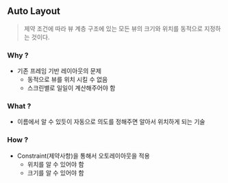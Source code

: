 ## Auto Layout

> 제약 조건에 따라 뷰 계층 구조에 있는 모든 뷰의 크기와 위치를 동적으로 지정하는 것이다.

### Why ?

- 기존 프레임 기반 레이아웃의 문제
  - 동적으로 뷰를 위치 시킬 수 없음
  - 스크린별로 일일이 계산해주어야 함

### What ?

- 이름에서 알 수 있듯이 자동으로 의도를 정해주면 알아서 위치하게 되는 기술

### How ?

- Constraint(제약사항)을 통해서 오토레이아웃을 적용
  - 위치를 알 수 있어야 함
  - 크기를 알 수 있어야 함
